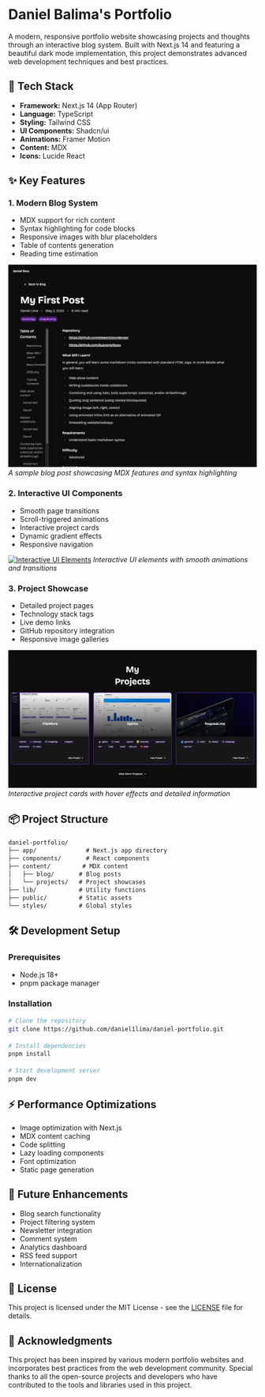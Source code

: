 # Daniel Balima's Portfolio

A modern, responsive portfolio website showcasing projects and thoughts through an interactive blog system. Built with Next.js 14 and featuring a beautiful dark mode implementation, this project demonstrates advanced web development techniques and best practices.

## 🚀 Tech Stack

- **Framework:** Next.js 14 (App Router)
- **Language:** TypeScript
- **Styling:** Tailwind CSS
- **UI Components:** Shadcn/ui
- **Animations:** Framer Motion
- **Content:** MDX
- **Icons:** Lucide React

## ✨ Key Features

### 1. Modern Blog System
- MDX support for rich content
- Syntax highlighting for code blocks
- Responsive images with blur placeholders
- Table of contents generation
- Reading time estimation

![Blog Post Example](/public/images/projects/portfolio/blog.jpg)
*A sample blog post showcasing MDX features and syntax highlighting*

### 2. Interactive UI Components
- Smooth page transitions
- Scroll-triggered animations
- Interactive project cards
- Dynamic gradient effects
- Responsive navigation

[![Interactive UI Elements](https://img.shields.io/badge/🎥_Watch_Demo-Video_Showcase-blue?style=for-the-badge)](https://danielbalima.com/images/projects/portfolio/interactions.mp4)
*Interactive UI elements with smooth animations and transitions*

### 3. Project Showcase
- Detailed project pages
- Technology stack tags
- Live demo links
- GitHub repository integration
- Responsive image galleries

![Project Showcase](/public/images/projects/portfolio/projects.jpg)
*Interactive project cards with hover effects and detailed information*

## 📦 Project Structure

```
daniel-portfolio/
├── app/              # Next.js app directory
├── components/       # React components
├── content/         # MDX content
│   ├── blog/       # Blog posts
│   └── projects/   # Project showcases
├── lib/            # Utility functions
├── public/         # Static assets
└── styles/         # Global styles
```

## 🛠️ Development Setup

### Prerequisites
- Node.js 18+
- pnpm package manager

### Installation
```bash
# Clone the repository
git clone https://github.com/daniel1lima/daniel-portfolio.git

# Install dependencies
pnpm install

# Start development server
pnpm dev
```

## ⚡ Performance Optimizations

- Image optimization with Next.js
- MDX content caching
- Code splitting
- Lazy loading components
- Font optimization
- Static page generation

## 🔮 Future Enhancements

- Blog search functionality
- Project filtering system
- Newsletter integration
- Comment system
- Analytics dashboard
- RSS feed support
- Internationalization

## 📝 License

This project is licensed under the MIT License - see the [LICENSE](LICENSE) file for details.

## 🙏 Acknowledgments

This project has been inspired by various modern portfolio websites and incorporates best practices from the web development community. Special thanks to all the open-source projects and developers who have contributed to the tools and libraries used in this project.

#
